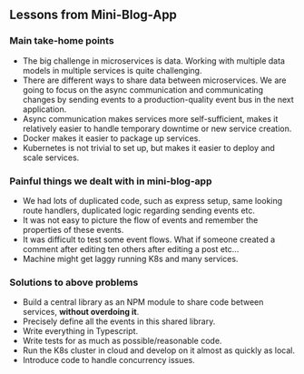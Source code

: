 ## Lessons from Mini-Blog-App

### Main take-home points

- The big challenge in microservices is data. Working with multiple data models in multiple services is quite challenging.
- There are different ways to share data between microservices. We are going to focus on the async communication and communicating changes by sending events to a production-quality event bus in the next application.
- Async communication makes services more self-sufficient, makes it relatively easier to handle temporary downtime or new service creation.
- Docker makes it easier to package up services.
- Kubernetes is not trivial to set up, but makes it easier to deploy and scale services.

### Painful things we dealt with in mini-blog-app

- We had lots of duplicated code, such as express setup, same looking route handlers, duplicated logic regarding sending events etc.
- It was not easy to picture the flow of events and remember the properties of these events.
- It was difficult to test some event flows. What if someone created a comment after editing ten others after editing a post etc...
- Machine might get laggy running K8s and many services.

### Solutions to above problems

- Build a central library as an NPM module to share code between services, **without overdoing it**.
- Precisely define all the events in this shared library.
- Write everything in Typescript.
- Write tests for as much as possible/reasonable code.
- Run the K8s cluster in cloud and develop on it almost as quickly as local.
- Introduce code to handle concurrency issues.
